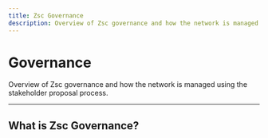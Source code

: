 ```yaml
---
title: Zsc Governance
description: Overview of Zsc governance and how the network is managed using the stakeholder proposal process.
---
```


# Governance

Overview of Zsc governance and how the network is managed using the stakeholder proposal process.

___


## What is Zsc Governance?



